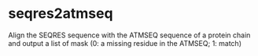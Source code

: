 # seqres2atmseq
Align the SEQRES sequence with the ATMSEQ sequence of a protein chain and output a list of mask (0: a missing residue in the ATMSEQ; 1: match)
